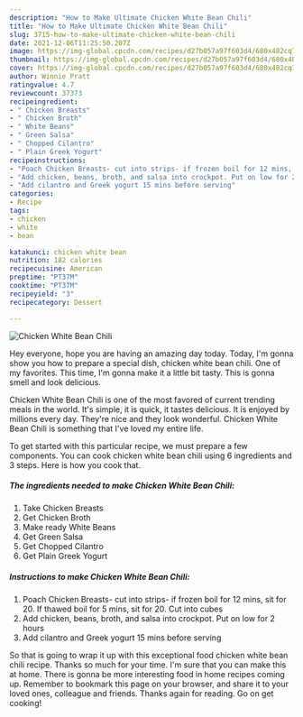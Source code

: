 ```yaml
---
description: "How to Make Ultimate Chicken White Bean Chili"
title: "How to Make Ultimate Chicken White Bean Chili"
slug: 3715-how-to-make-ultimate-chicken-white-bean-chili
date: 2021-12-06T11:25:50.207Z
image: https://img-global.cpcdn.com/recipes/d27b057a97f603d4/680x482cq70/chicken-white-bean-chili-recipe-main-photo.jpg
thumbnail: https://img-global.cpcdn.com/recipes/d27b057a97f603d4/680x482cq70/chicken-white-bean-chili-recipe-main-photo.jpg
cover: https://img-global.cpcdn.com/recipes/d27b057a97f603d4/680x482cq70/chicken-white-bean-chili-recipe-main-photo.jpg
author: Winnie Pratt
ratingvalue: 4.7
reviewcount: 37373
recipeingredient:
- " Chicken Breasts"
- " Chicken Broth"
- " White Beans"
- " Green Salsa"
- " Chopped Cilantro"
- " Plain Greek Yogurt"
recipeinstructions:
- "Poach Chicken Breasts- cut into strips- if frozen boil for 12 mins, sit for 20. If thawed boil for 5 mins, sit for 20. Cut into cubes"
- "Add chicken, beans, broth, and salsa into crockpot. Put on low for 2 hours"
- "Add cilantro and Greek yogurt 15 mins before serving"
categories:
- Recipe
tags:
- chicken
- white
- bean

katakunci: chicken white bean 
nutrition: 182 calories
recipecuisine: American
preptime: "PT37M"
cooktime: "PT37M"
recipeyield: "3"
recipecategory: Dessert

---
```



![Chicken White Bean Chili](https://img-global.cpcdn.com/recipes/d27b057a97f603d4/680x482cq70/chicken-white-bean-chili-recipe-main-photo.jpg)

Hey everyone, hope you are having an amazing day today. Today, I'm gonna show you how to prepare a special dish, chicken white bean chili. One of my favorites. This time, I'm gonna make it a little bit tasty. This is gonna smell and look delicious.

Chicken White Bean Chili is one of the most favored of current trending meals in the world. It's simple, it is quick, it tastes delicious. It is enjoyed by millions every day. They're nice and they look wonderful. Chicken White Bean Chili is something that I've loved my entire life.




To get started with this particular recipe, we must prepare a few components. You can cook chicken white bean chili using 6 ingredients and 3 steps. Here is how you cook that.

<!--inarticleads1-->

##### The ingredients needed to make Chicken White Bean Chili:

1. Take  Chicken Breasts
1. Get  Chicken Broth
1. Make ready  White Beans
1. Get  Green Salsa
1. Get  Chopped Cilantro
1. Get  Plain Greek Yogurt




<!--inarticleads2-->

##### Instructions to make Chicken White Bean Chili:

1. Poach Chicken Breasts- cut into strips- if frozen boil for 12 mins, sit for 20. If thawed boil for 5 mins, sit for 20. Cut into cubes
1. Add chicken, beans, broth, and salsa into crockpot. Put on low for 2 hours
1. Add cilantro and Greek yogurt 15 mins before serving




So that is going to wrap it up with this exceptional food chicken white bean chili recipe. Thanks so much for your time. I'm sure that you can make this at home. There is gonna be more interesting food in home recipes coming up. Remember to bookmark this page on your browser, and share it to your loved ones, colleague and friends. Thanks again for reading. Go on get cooking!
